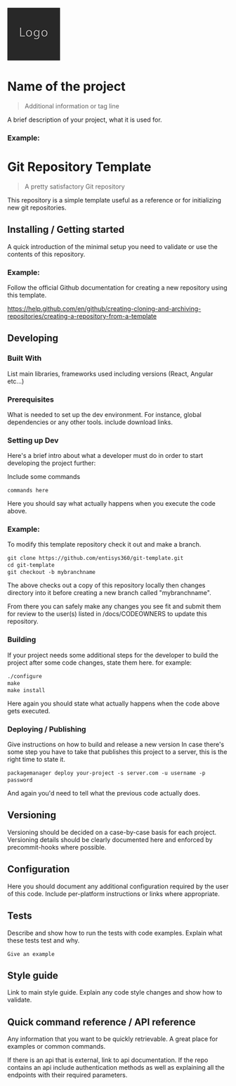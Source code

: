 ![Logo of the project](/docs/logo.sample.png)

# Name of the project 
> Additional information or tag line

A brief description of your project, what it is used for.

### Example:

# Git Repository Template
> A pretty satisfactory Git repository

This repository is a simple template useful as a reference or for initializing new git repositories.

## Installing / Getting started

A quick introduction of the minimal setup you need to validate or use the contents of this repository.

### Example:

Follow the official Github documentation for creating a new repository using this template.

https://help.github.com/en/github/creating-cloning-and-archiving-repositories/creating-a-repository-from-a-template

## Developing

### Built With
List main libraries, frameworks used including versions (React, Angular etc...)

### Prerequisites
What is needed to set up the dev environment. For instance, global dependencies 
or any other tools. include download links.

### Setting up Dev

Here's a brief intro about what a developer must do in order to start developing
the project further:

Include some commands

```shell
commands here
```

Here you should say what actually happens when you execute the code above.

### Example: 

To modify this template repository check it out and make a branch.

```shell
git clone https://github.com/entisys360/git-template.git
cd git-template
git checkout -b mybranchname
```

The above checks out a copy of this repository locally then changes directory 
into it before creating a new branch called "mybranchname".

From there you can safely make any changes you see fit and submit them for 
review to the user(s) listed in /docs/CODEOWNERS to update this repository.

### Building

If your project needs some additional steps for the developer to build the
project after some code changes, state them here. for example:

```shell
./configure
make
make install
```

Here again you should state what actually happens when the code above gets
executed.

### Deploying / Publishing

Give instructions on how to build and release a new version
In case there's some step you have to take that publishes this project to a
server, this is the right time to state it.

```shell
packagemanager deploy your-project -s server.com -u username -p password
```

And again you'd need to tell what the previous code actually does.

## Versioning

Versioning should be decided on a case-by-case basis for each project. 
Versioning details should be clearly documented here and enforced by 
precommit-hooks where possible.

## Configuration

Here you should document any additional configuration required by the user 
of this code. Include per-platform instructions or links where appropriate.

## Tests

Describe and show how to run the tests with code examples.
Explain what these tests test and why.

```shell
Give an example
```

## Style guide

Link to main style guide.
Explain any code style changes and show how to validate.

## Quick command reference / API reference

Any information that you want to be quickly retrievable. A great place for 
examples or common commands.

If there is an api that is external, link to api documentation. If the repo
contains an api include authentication methods as well as explaining all the 
endpoints with their required parameters.

